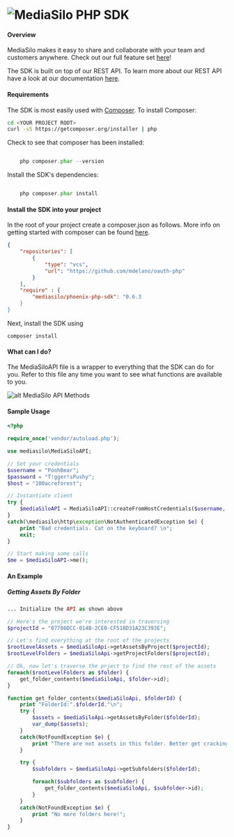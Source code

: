 ![MediaSilo](https://s3.amazonaws.com/mediasilo-phoenix-php-sdk/mediasilo-logo.jpg) 
PHP SDK
===============
#### Overview

MediaSilo makes it easy to share and collaborate with your team and customers anywhere. Check out our full feature set [here](https://www.mediasilo.com/features.php)!

The SDK is built on top of our REST API. To learn more about our REST API have a look at our documentation [here](http://developers.mediasilo.com/).

#### Requirements

The SDK is most easily used with [Composer](https://getcomposer.org). To install Composer:
```bash
cd <YOUR PROJECT ROOT>
curl -sS https://getcomposer.org/installer | php
```   

Check to see that composer has been installed:
```php

    php composer.phar --version
```

Install the SDK's dependencies:
```php

    php composer.phar install
```

#### Install the SDK into your project

In the root of your project create a composer.json as follows. More info on getting started with composer can be found [here](https://getcomposer.org/doc/00-intro.md). 

```json
{
    "repositories": [
        {
            "type": "vcs",
            "url": "https://github.com/mdelano/oauth-php"
        }
    ],
    "require" : {
        "mediasilo/phoenix-php-sdk": "0.6.3
    }
}
```

Next, install the SDK using
```shell
composer install
```
#### What can I do?
The MediaSiloAPI file is a wrapper to everything that the SDK can do for you. Refer to this file any time you want to see what functions are available to you.

![alt MediaSilo API Methods](https://s3.amazonaws.com/mediasilo-phoenix-php-sdk/apiMenu.jpg)
#### Sample Usage

```php
<?php

require_once('vendor/autoload.php');

use mediasilo\MediaSiloAPI;

// Set your credentials
$username = "PoohBear";
$password = "T!gger!sPushy";
$host = "100acreforest";

// Instantiate client
try {
    $mediaSiloAPI = MediaSiloAPI::createFromHostCredentials($username, $password, $host);
}
catch(\mediasilo\http\exception\NotAuthenticatedException $e) {
    print "Bad credentials. Cat on the keyboard? \n";
    exit;
}

// Start making some calls
$me = $mediaSiloAPI->me();
```
#### An Example

##### Getting Assets By Folder

```php
... Initialize the API as shown above

// Here's the project we're interested in traversing
$projectId = "07706DCC-014B-2CE0-CF518D31A23C393E";

// Let's find everything at the root of the projects
$rootLevelAssets = $mediaSiloApi->getAssetsByProject($projectId);
$rootLevelFolders = $mediaSiloApi->getProjectFolders($projectId);

// Ok, now let's traverse the prject to find the rest of the assets
foreach($rootLevelFolders as $folder) {
    get_folder_contents($mediaSiloApi, $folder->id);
}

function get_folder_contents($mediaSiloApi, $folderId) {
    print "FolderId:".$folderId."\n";
    try {
        $assets = $mediaSiloApi->getAssetsByFolder($folderId);
        var_dump($assets);
    }
    catch(NotFoundException $e) {
        print "There are not assets in this folder. Better get cracking and add some! \n";
    }

    try {
        $subfolders = $mediaSiloApi->getSubfolders($folderId);

        foreach($subfolders as $subfolder) {
            get_folder_contents($mediaSiloApi, $subfolder->id);
        }
    }
    catch(NotFoundException $e) {
        print "No more folders here!";
    }
}
```
